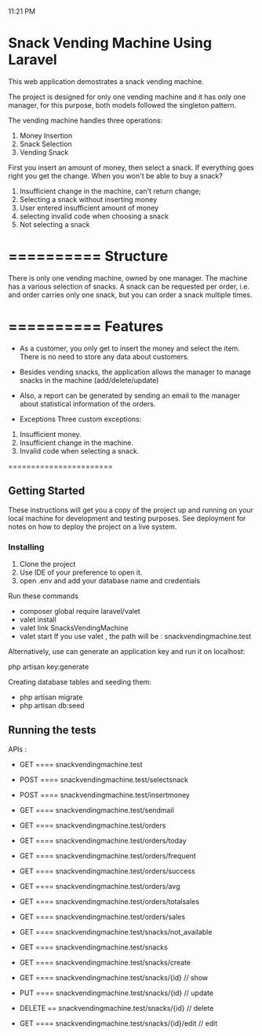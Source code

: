 11:21 PM
# Snack Vending Machine Using Laravel

This web application demostrates a snack vending machine. 

The project is designed for only one vending machine and it has only one manager, for this purpose, both models followed the singleton pattern.

The vending machine handles three operations:
1)	Money Insertion
2)	Snack Selection
3)	Vending Snack

First you insert an amount of money, then select a snack. If everything goes right you get the change.
When you won't be able to buy a snack?
1) Insufficient change in the machine, can't return change;
2) Selecting a snack without inserting money
3) User entered insufficient amount of money
4) selecting invalid code when choosing a snack
5) Not selecting a snack

==========
Structure
==========

There is only one vending machine, owned by one manager. The machine has a various selection of snacks. 
A snack can be requested per order, i.e. and order carries only one snack, but you can order a snack multiple times.


==========
Features
========== 
* As a customer, you only get to insert the money and select the item. There is no need to store any data about customers. 

* Besides vending snacks, the application allows the manager to manage snacks in the machine (add/delete/update)

* Also, a report can be generated by sending an email to the manager about statistical information of the orders.

 
*  Exceptions
Three custom exceptions:
1) Insufficient money.
2) Insufficient change in the machine.
3) Invalid code when selecting a snack.


=======================
## Getting Started

These instructions will get you a copy of the project up and running on your local machine for development and testing purposes. See deployment for notes on how to deploy the project on a live system.

### Installing

1. Clone the project
2. Use IDE of your preference to open it.
3. open .env and add your database name and credentials 

Run these commands
- composer global require laravel/valet
- valet install
- valet link SnacksVendingMachine
- valet start
If you use valet , the path will be : snackvendingmachine.test

Alternatively, use can generate an application key and run it on localhost:

php artisan key:generate  


Creating database tables and seeding them:

- php artisan migrate
- php artisan db:seed


## Running the tests



APIs  :
- GET  ==== snackvendingmachine.test
 
- POST ==== snackvendingmachine.test/selectsnack  
- POST ==== snackvendingmachine.test/insertmoney

- GET  ==== snackvendingmachine.test/sendmail

- GET  ==== snackvendingmachine.test/orders
- GET  ==== snackvendingmachine.test/orders/today
- GET  ==== snackvendingmachine.test/orders/frequent
- GET  ==== snackvendingmachine.test/orders/success
- GET  ==== snackvendingmachine.test/orders/avg
- GET  ==== snackvendingmachine.test/orders/totalsales
- GET  ==== snackvendingmachine.test/orders/sales

- GET  ==== snackvendingmachine.test/snacks/not_available
- GET  ==== snackvendingmachine.test/snacks
- GET  ==== snackvendingmachine.test/snacks/create
- GET  ==== snackvendingmachine.test/snacks/{id}  // show
- PUT  ==== snackvendingmachine.test/snacks/{id}   // update
- DELETE == snackvendingmachine.test/snacks/{id}  // delete
- GET  ==== snackvendingmachine.test/snacks/{id}/edit  // edit



